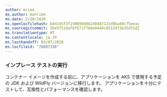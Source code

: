 ```yaml
---
author: mriem
ms.author: manriem
ms.date: 2/28/2020
ms.openlocfilehash: b8d145f3f199899d862d048f121d9ba48c75eeac
ms.sourcegitcommit: 56e5f51daf6f671f7b6e84d4c6512473b35d31d2
ms.translationtype: HT
ms.contentlocale: ja-JP
ms.lasthandoff: 03/07/2020
ms.locfileid: "78897336"
---
```

### <a name="perform-in-place-testing"></a>インプレース テストの実行

コンテナー イメージを作成する前に、アプリケーションを AKS で使用する予定の JDK および WildFly バージョンに移行します。 アプリケーションを十分にテストして、互換性とパフォーマンスを確認します。
